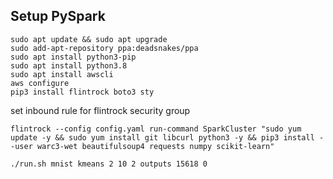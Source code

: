 ## Setup PySpark
```
sudo apt update && sudo apt upgrade
sudo add-apt-repository ppa:deadsnakes/ppa
sudo apt install python3-pip
sudo apt install python3.8
sudo apt install awscli
aws configure
pip3 install flintrock boto3 sty
```
set inbound rule for flintrock security group
```
flintrock --config config.yaml run-command SparkCluster "sudo yum update -y && sudo yum install git libcurl python3 -y && pip3 install --user warc3-wet beautifulsoup4 requests numpy scikit-learn"
```

```
./run.sh mnist kmeans 2 10 2 outputs 15618 0
```